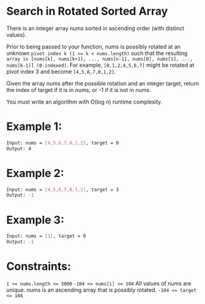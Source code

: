 # Search in Rotated Sorted Array

There is an integer array nums sorted in ascending order (with distinct values).

Prior to being passed to your function, nums is possibly rotated at an unknown `pivot index k (1 <= k < nums.length)` such that the resulting `array is [nums[k], nums[k+1], ..., nums[n-1], nums[0], nums[1], ..., nums[k-1]] (0-indexed)`. For example, `[0,1,2,4,5,6,7]` might be rotated at pivot index 3 and become `[4,5,6,7,0,1,2]`.

Given the array nums after the possible rotation and an integer target, return the index of target if it is in nums, or -1 if it is not in nums.

You must write an algorithm with O(log n) runtime complexity.

# Example 1:

```bash
Input: nums = [4,5,6,7,0,1,2], target = 0
Output: 4
```

# Example 2:

```bash
Input: nums = [4,5,6,7,0,1,2], target = 3
Output: -1
```

# Example 3:

```bash
Input: nums = [1], target = 0
Output: -1
```

# Constraints:

`1 <= nums.length <= 5000`
`-104 <= nums[i] <= 104`
All values of nums are unique.
nums is an ascending array that is possibly rotated.
`-104 <= target <= 104`
